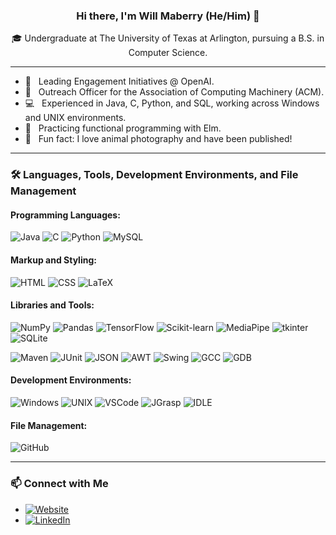 ### <p align="center">Hi there, I'm Will Maberry (He/Him) 👋</p>

<p align="center">
  🎓 Undergraduate at The University of Texas at Arlington, pursuing a B.S. in Computer Science.
</p>

---


- 🤖 &nbsp; Leading Engagement Initiatives @ OpenAI.
- 📢 &nbsp; Outreach Officer for the Association of Computing Machinery (ACM).
- 💻 &nbsp; Experienced in Java, C, Python, and SQL, working across Windows and UNIX environments.
- 🌱 &nbsp; Practicing functional programming with Elm.
- 📸 &nbsp; Fun fact: I love animal photography and have been published!

---

### 🛠️ Languages, Tools, Development Environments, and File Management


#### Programming Languages:
![Java](https://img.shields.io/badge/Java-%23ED8B00.svg?style=flat&logo=java&logoColor=white)
![C](https://img.shields.io/badge/C-%2300599C.svg?style=flat&logo=c&logoColor=white)
![Python](https://img.shields.io/badge/Python-%233776AB.svg?style=flat&logo=python&logoColor=ffdd54)
![MySQL](https://img.shields.io/badge/MySQL-%234479A1.svg?style=flat&logo=mysql&logoColor=white)

#### Markup and Styling:
![HTML](https://img.shields.io/badge/HTML-%23E34F26.svg?style=flat&logo=html5&logoColor=white)
![CSS](https://img.shields.io/badge/CSS-%231572B6.svg?style=flat&logo=css3&logoColor=white)
![LaTeX](https://img.shields.io/badge/LaTeX-%23008080.svg?style=flat&logo=latex&logoColor=white)

#### Libraries and Tools:
![NumPy](https://img.shields.io/badge/NumPy-%23013243.svg?style=flat&logo=numpy&logoColor=white)
![Pandas](https://img.shields.io/badge/Pandas-%23150458.svg?style=flat&logo=pandas&logoColor=white)
![TensorFlow](https://img.shields.io/badge/TensorFlow-%23FF6F00.svg?style=flat&logo=tensorflow&logoColor=white)
![Scikit-learn](https://img.shields.io/badge/Scikit--learn-%23F7931E.svg?style=flat&logo=scikit-learn&logoColor=white)
![MediaPipe](https://img.shields.io/badge/MediaPipe-%23FF5722.svg?style=flat&logo=google&logoColor=white)
![tkinter](https://img.shields.io/badge/tkinter-%233776AB.svg?style=flat&logo=python&logoColor=white)
![SQLite](https://img.shields.io/badge/SQLite-%23003B57.svg?style=flat&logo=sqlite&logoColor=white)

![Maven](https://img.shields.io/badge/Maven-%23C71A36.svg?style=flat&logo=apachemaven&logoColor=white)
![JUnit](https://img.shields.io/badge/JUnit-%2325A162.svg?style=flat&logo=junit5&logoColor=white)
![JSON](https://img.shields.io/badge/JSON-%23000000.svg?style=flat&logo=json&logoColor=white)
![AWT](https://img.shields.io/badge/AWT-%2300599C.svg?style=flat)
![Swing](https://img.shields.io/badge/Swing-%23F7DF1E.svg?style=flat)
![GCC](https://img.shields.io/badge/GCC-%23D2691E.svg?style=flat&logo=gcc&logoColor=white)
![GDB](https://img.shields.io/badge/GDB-%2300599C.svg?style=flat)

#### Development Environments:
![Windows](https://img.shields.io/badge/Windows-%230078D6.svg?style=flat&logo=windows&logoColor=white)
![UNIX](https://img.shields.io/badge/UNIX-%23FCC624.svg?style=flat&logo=unix&logoColor=black)
![VSCode](https://img.shields.io/badge/VS%20Code-%23007ACC.svg?style=flat&logo=visual-studio-code&logoColor=white)
![JGrasp](https://img.shields.io/badge/JGrasp-%234479A1.svg?style=flat&logo=java&logoColor=white)
![IDLE](https://img.shields.io/badge/IDLE-%233776AB.svg?style=flat&logo=python&logoColor=white)

#### File Management:
![GitHub](https://img.shields.io/badge/GitHub-%2312100E.svg?style=flat&logo=github&logoColor=white)

---

### 📫 Connect with Me

- [![Website](https://img.shields.io/badge/🌐%20My%20Website-%234285F4.svg?&style=flat)](https://dinosaur-oatmeal.github.io/)
- [![LinkedIn](https://img.shields.io/badge/LinkedIn-%230077B5.svg?style=flat&logo=linkedin&logoColor=white)](https://www.linkedin.com/in/will-maberry/)
